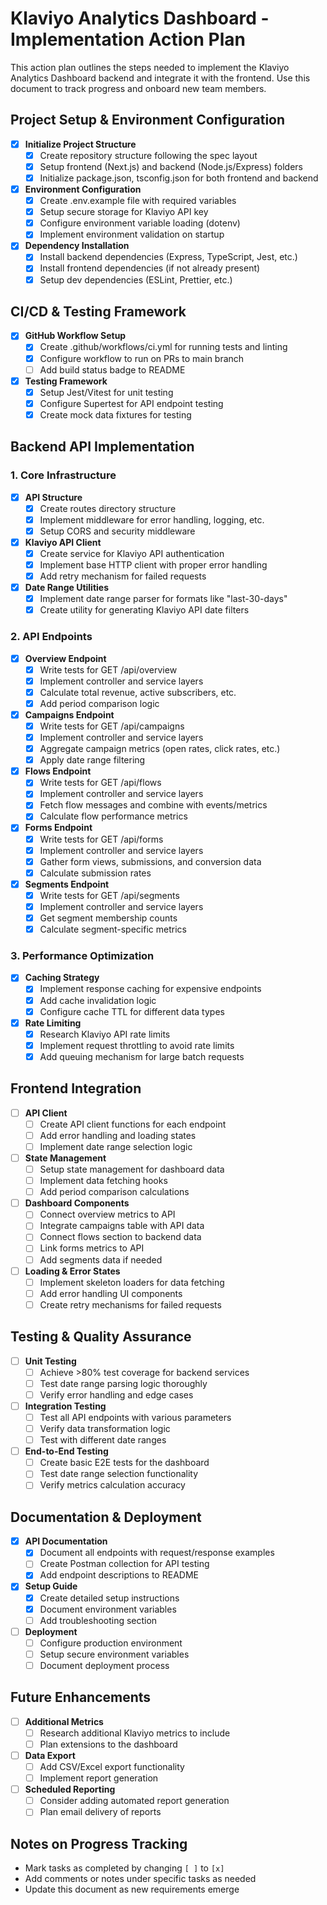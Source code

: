 # Klaviyo Analytics Dashboard - Implementation Action Plan

This action plan outlines the steps needed to implement the Klaviyo Analytics Dashboard backend and integrate it with the frontend. Use this document to track progress and onboard new team members.

## Project Setup & Environment Configuration

- [x] **Initialize Project Structure**
  - [x] Create repository structure following the spec layout
  - [x] Setup frontend (Next.js) and backend (Node.js/Express) folders
  - [x] Initialize package.json, tsconfig.json for both frontend and backend

- [x] **Environment Configuration**
  - [x] Create .env.example file with required variables
  - [x] Setup secure storage for Klaviyo API key
  - [x] Configure environment variable loading (dotenv)
  - [x] Implement environment validation on startup

- [x] **Dependency Installation**
  - [x] Install backend dependencies (Express, TypeScript, Jest, etc.)
  - [x] Install frontend dependencies (if not already present)
  - [x] Setup dev dependencies (ESLint, Prettier, etc.)

## CI/CD & Testing Framework

- [x] **GitHub Workflow Setup**
  - [x] Create .github/workflows/ci.yml for running tests and linting
  - [x] Configure workflow to run on PRs to main branch
  - [ ] Add build status badge to README

- [x] **Testing Framework**
  - [x] Setup Jest/Vitest for unit testing
  - [x] Configure Supertest for API endpoint testing
  - [x] Create mock data fixtures for testing

## Backend API Implementation

### 1. Core Infrastructure

- [x] **API Structure**
  - [x] Create routes directory structure
  - [x] Implement middleware for error handling, logging, etc.
  - [x] Setup CORS and security middleware

- [x] **Klaviyo API Client**
  - [x] Create service for Klaviyo API authentication
  - [x] Implement base HTTP client with proper error handling
  - [x] Add retry mechanism for failed requests

- [x] **Date Range Utilities**
  - [x] Implement date range parser for formats like "last-30-days"
  - [x] Create utility for generating Klaviyo API date filters

### 2. API Endpoints

- [x] **Overview Endpoint**
  - [x] Write tests for GET /api/overview
  - [x] Implement controller and service layers
  - [x] Calculate total revenue, active subscribers, etc.
  - [x] Add period comparison logic

- [x] **Campaigns Endpoint**
  - [x] Write tests for GET /api/campaigns
  - [x] Implement controller and service layers
  - [x] Aggregate campaign metrics (open rates, click rates, etc.)
  - [x] Apply date range filtering

- [x] **Flows Endpoint**
  - [x] Write tests for GET /api/flows
  - [x] Implement controller and service layers
  - [x] Fetch flow messages and combine with events/metrics
  - [x] Calculate flow performance metrics

- [x] **Forms Endpoint**
  - [x] Write tests for GET /api/forms
  - [x] Implement controller and service layers
  - [x] Gather form views, submissions, and conversion data
  - [x] Calculate submission rates

- [x] **Segments Endpoint**
  - [x] Write tests for GET /api/segments
  - [x] Implement controller and service layers
  - [x] Get segment membership counts
  - [x] Calculate segment-specific metrics

### 3. Performance Optimization

- [x] **Caching Strategy**
  - [x] Implement response caching for expensive endpoints
  - [x] Add cache invalidation logic
  - [x] Configure cache TTL for different data types

- [x] **Rate Limiting**
  - [x] Research Klaviyo API rate limits
  - [x] Implement request throttling to avoid rate limits
  - [x] Add queuing mechanism for large batch requests

## Frontend Integration

- [ ] **API Client**
  - [ ] Create API client functions for each endpoint
  - [ ] Add error handling and loading states
  - [ ] Implement date range selection logic

- [ ] **State Management**
  - [ ] Setup state management for dashboard data
  - [ ] Implement data fetching hooks
  - [ ] Add period comparison calculations

- [ ] **Dashboard Components**
  - [ ] Connect overview metrics to API
  - [ ] Integrate campaigns table with API data
  - [ ] Connect flows section to backend data
  - [ ] Link forms metrics to API
  - [ ] Add segments data if needed

- [ ] **Loading & Error States**
  - [ ] Implement skeleton loaders for data fetching
  - [ ] Add error handling UI components
  - [ ] Create retry mechanisms for failed requests

## Testing & Quality Assurance

- [ ] **Unit Testing**
  - [ ] Achieve >80% test coverage for backend services
  - [ ] Test date range parsing logic thoroughly
  - [ ] Verify error handling and edge cases

- [ ] **Integration Testing**
  - [ ] Test all API endpoints with various parameters
  - [ ] Verify data transformation logic
  - [ ] Test with different date ranges

- [ ] **End-to-End Testing**
  - [ ] Create basic E2E tests for the dashboard
  - [ ] Test date range selection functionality
  - [ ] Verify metrics calculation accuracy

## Documentation & Deployment

- [x] **API Documentation**
  - [x] Document all endpoints with request/response examples
  - [ ] Create Postman collection for API testing
  - [x] Add endpoint descriptions to README

- [x] **Setup Guide**
  - [x] Create detailed setup instructions
  - [x] Document environment variables
  - [ ] Add troubleshooting section

- [ ] **Deployment**
  - [ ] Configure production environment
  - [ ] Setup secure environment variables
  - [ ] Document deployment process

## Future Enhancements

- [ ] **Additional Metrics**
  - [ ] Research additional Klaviyo metrics to include
  - [ ] Plan extensions to the dashboard

- [ ] **Data Export**
  - [ ] Add CSV/Excel export functionality
  - [ ] Implement report generation

- [ ] **Scheduled Reporting**
  - [ ] Consider adding automated report generation
  - [ ] Plan email delivery of reports

## Notes on Progress Tracking

- Mark tasks as completed by changing `[ ]` to `[x]`
- Add comments or notes under specific tasks as needed
- Update this document as new requirements emerge
